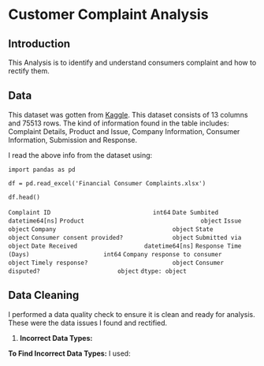 # Customer Complaint Analysis
## Introduction
This Analysis is to identify and understand consumers complaint and how to rectify them.
## Data
This dataset was gotten from [Kaggle](https://www.kaggle.com/). This dataset consists of 13 columns and 75513 rows. The kind of information found in the table includes:
Complaint Details, Product and Issue, Company Information, Consumer Information, Submission and Response.

I read the above info from the dataset using:

```import pandas as pd```

```df = pd.read_excel('Financial Consumer Complaints.xlsx')```

```df.head()```

```Complaint ID                             int64```
```Date Sumbited                   datetime64[ns]```
```Product                                 object```
```Issue                                   object```
```Company                                 object```
```State                                   object```
```Consumer consent provided?              object```
```Submitted via                           object```
```Date Received                   datetime64[ns]```
```Response Time (Days)                     int64```
```Company response to consumer            object```
```Timely response?                        object```
```Consumer disputed?                      object```
```dtype: object```                           

## Data Cleaning
I performed a data quality check to ensure it is clean and ready for analysis. These were the data issues I found and rectified.
1. **Incorrect Data Types:**

**To Find Incorrect Data Types:**
I used: 
